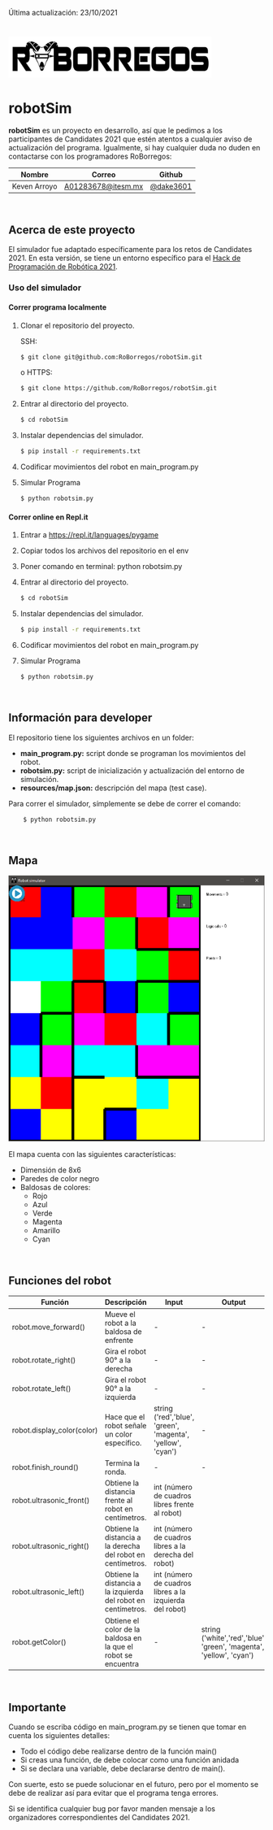 Última actualización: 23/10/2021

#
<img src="resources/docs/logo_name.png" width="400" ><img> 
##
# **robotSim**

**robotSim** es un proyecto en desarrollo, así que le pedimos a los participantes de Candidates 2021 que estén atentos a cualquier aviso de actualización del programa. Igualmente, si hay cualquier duda no duden en contactarse con los programadores RoBorregos:

| Nombre | Correo | Github |
| ---- | ----- | ------ |
| Keven Arroyo | [A01283678@itesm.mx](mailto:A01283678@itesm.mx) | [@dake3601](https://github.com/dake3601) |

</br>

## Acerca de este proyecto

El simulador fue adaptado específicamente para los retos de Candidates 2021. En esta versión, se tiene un entorno específico para el [Hack de Programación de Robótica 2021](https://roborregos.com/).

### Uso del simulador

#### Correr programa localmente

1. Clonar el repositorio del proyecto.

	SSH:

	```bash
	$ git clone git@github.com:RoBorregos/robotSim.git
	```

	o HTTPS:
	```bash
	$ git clone https://github.com/RoBorregos/robotSim.git
	```

2. Entrar al directorio del proyecto.

	```bash
	$ cd robotSim
	```

3. Instalar dependencias del simulador.
	
	```bash
	$ pip install -r requirements.txt
	```

3. Codificar movimientos del robot en main\_program.py

4. Simular Programa 
	```bash
	$ python robotsim.py
	```
#### Correr online en Repl.it

1. Entrar a https://repl.it/languages/pygame
2. Copiar todos los archivos del repositorio en el env
3. Poner comando en terminal: python robotsim.py 


2. Entrar al directorio del proyecto.

	```bash
	$ cd robotSim
	```

3. Instalar dependencias del simulador.
	
	```bash
	$ pip install -r requirements.txt
	```

3. Codificar movimientos del robot en main\_program.py

4. Simular Programa 
	```bash
	$ python robotsim.py
	```

</br>

## Información para developer 
El repositorio tiene los siguientes archivos en un folder:

- **main\_program.py:** script donde se programan los movimientos del robot.
- **robotsim.py:** script de inicialización y actualización del entorno de simulación.
- **resources/map.json:** descripción del mapa (test case).

Para correr el simulador, símplemente se debe de correr el comando:
```bash
	$ python robotsim.py
```

</br>

## Mapa

![](resources/docs/map.png)

El mapa cuenta con las siguientes características:

- Dimensión de 8x6
- Paredes de color negro
- Baldosas de colores:	
  - Rojo
  - Azul
  - Verde
  - Magenta
  - Amarillo
  - Cyan


</br>

## Funciones del robot

| **Función** | **Descripción** | **Input** | **Output** |
| --- | --- | --- | --- |
| robot.move\_forward() | Mueve el robot a la baldosa de enfrente | - | - |
| robot.rotate\_right() | Gira el robot 90° a la derecha | - | - |
| robot.rotate\_left() | Gira el robot 90° a la izquierda | - | - |
| robot.display_color(color) | Hace que el robot señale un color específico. | string ('red','blue', 'green', 'magenta', 'yellow', 'cyan') | - |
| robot.finish\_round() | Termina la ronda. | - | - |
| robot.ultrasonic\_front() | Obtiene la distancia frente al robot en centímetros. | int (número de cuadros libres frente al robot)|
| robot.ultrasonic\_right() | Obtiene la distancia a la derecha del robot en centímetros. | int (número de cuadros libres a la derecha del robot)|
| robot.ultrasonic\_left() | Obtiene la distancia a la izquierda del robot en centímetros. | int (número de cuadros libres a la izquierda del robot)|
| robot.getColor() | Obtiene el color de la baldosa en la que el robot se encuentra | - | string ('white','red','blue', 'green', 'magenta', 'yellow', 'cyan') |

</br>

## Importante

Cuando se escriba código en main\_program.py se tienen que tomar en cuenta los siguientes detalles:

- Todo el código debe realizarse dentro de la función main()
- Si creas una función, de debe colocar como una función anidada
- Si se declara una variable, debe declararse dentro de main().

Con suerte, esto se puede solucionar en el futuro, pero por el momento se debe de realizar así para evitar que el programa tenga errores.

Si se identifica cualquier bug por favor manden mensaje a los organizadores correspondientes del Candidates 2021.
